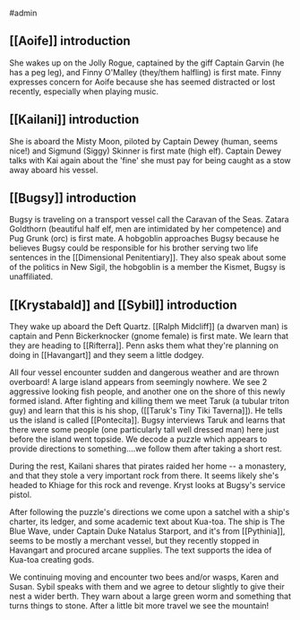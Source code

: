 #admin 

## [[Aoife]] introduction
 She wakes up on the Jolly Rogue, captained by the giff Captain Garvin (he has a peg leg), and Finny O'Malley (they/them halfling) is first mate. Finny expresses concern for Aoife because she has seemed distracted or lost recently, especially when playing music.
## [[Kailani]] introduction
 She is aboard the Misty Moon, piloted by Captain Dewey (human, seems nice!) and Sigmund (Siggy) Skinner is first mate (high elf). Captain Dewey talks with Kai again about the 'fine' she must pay for being caught as a stow away aboard his vessel.
## [[Bugsy]] introduction
 Bugsy is traveling on a transport vessel call the Caravan of the Seas. Zatara Goldthorn (beautiful half elf, men are intimidated by her competence) and Pug Grunk (orc) is first mate. A hobgoblin approaches Bugsy because he believes Bugsy could be responsible for his brother serving two life sentences in the [[Dimensional Penitentiary]]. They also speak about some of the politics in New Sigil, the hobgoblin is a member the Kismet, Bugsy is unaffiliated.
## [[Krystabald]] and [[Sybil]] introduction
They wake up aboard the Deft Quartz. [[Ralph Midcliff]] (a dwarven man) is captain and Penn Bickerknocker (gnome female) is first mate. We learn that they are heading to [[Rifterra]]. Penn asks them what they're planning on doing in [[Havangart]] and they seem a little dodgey.

All four vessel encounter sudden and dangerous weather and are thrown overboard! A large island appears from seemingly nowhere. We see 2 aggressive looking fish people, and another one on the shore of this newly formed island. After fighting and killing them we meet Taruk (a tubular triton guy) and learn that this is his shop, ([[Taruk's Tiny Tiki Taverna]]). He tells us the island is called [[Pontecita]]. Bugsy interviews Taruk and learns that there were some people (one particularly tall well dressed man) here just before the island went topside. We decode a puzzle which appears to provide directions to something....we follow them after taking a short rest.

During the rest, Kailani shares that pirates raided her home -- a monastery, and that they stole a very important rock from there. It seems likely she's headed to Khiage for this rock and revenge. Kryst looks at Bugsy's service pistol. 

After following the puzzle's directions we come upon a satchel with a ship's charter, its ledger, and some academic text about Kua-toa. The ship is The Blue Wave, under Captain Duke Natalus Starport, and it's from [[Pythinia]], seems to be mostly a merchant vessel, but they recently stopped in Havangart and procured arcane supplies. The text supports the idea of Kua-toa creating gods.

We continuing moving and encounter two bees and/or wasps, Karen and Susan. Sybil speaks with them and we agree to detour slightly to give their nest a wider berth. They warn about a large green worm and something that turns things to stone. After a little bit more travel we see the mountain!